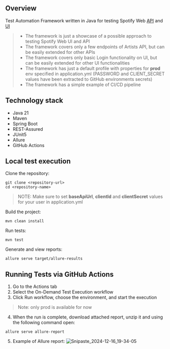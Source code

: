 ## Overview

Test Automation Framework written in Java for testing Spotify Web [API](https://developer.spotify.com/documentation/web-api) and [UI](https://open.spotify.com/) 
 
> - The framework is just a showcase of a possible approach to testing Spotify Web UI and API
> - The framework covers only a few endpoints of Artists API, but can be easily extended for other APIs
> - The framework covers only basic Login functionality on UI, but can be easily extended for other UI functionalities
> - The framework has just a default profile with properties for **prod** env specified in application.yml (PASSWORD and CLIENT_SECRET values have been extracted to GitHub environments secrets)
> - The framework has a simple example of CI/CD pipeline

## Technology stack

- Java 21
- Maven
- Spring Boot
- REST-Assured
- JUnit5
- Allure
- GitHub Actions

## Local test execution

Clone the repository:
```shell
git clone <repository-url>
cd <repository-name>
```

> NOTE: Make sure to set **baseApiUrl**, **clientId** and **clientSecret** values for your user in application.yml

Build the project:
```shell
mvn clean install
```

Run tests:
```shell
mvn test
```

Generate and view reports:
```shell
allure serve target/allure-results
```

## Running Tests via GitHub Actions

1. Go to the Actions tab
2. Select the On-Demand Test Execution workflow
3. Click Run workflow, choose the environment, and start the execution
> Note: only prod is available for now 
4. When the run is complete, download attached report, unzip it and using the following command open:
```shell
allure serve allure-report
```
5. Example of Allure report:
![Snipaste_2024-12-16_19-34-05](https://github.com/user-attachments/assets/b99c97d1-f60d-4482-bcd5-3c3f237627af)
